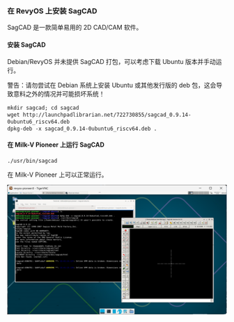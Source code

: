 ### 在 RevyOS 上安装 SagCAD

SagCAD 是一款简单易用的 2D CAD/CAM 软件。

#### 安装 SagCAD

Debian/RevyOS 并未提供 SagCAD 打包，可以考虑下载 Ubuntu 版本并手动运行。

警告：请勿尝试在 Debian 系统上安装 Ubuntu 或其他发行版的 deb 包，这会导致意料之外的情况并可能损坏系统！

```shell
mkdir sagcad; cd sagcad
wget http://launchpadlibrarian.net/722730855/sagcad_0.9.14-0ubuntu6_riscv64.deb
dpkg-deb -x sagcad_0.9.14-0ubuntu6_riscv64.deb .
```

#### 在 Milk-V Pioneer 上运行 SagCAD

```shell
./usr/bin/sagcad
```

在 Milk-V Pioneer 上可以正常运行。

![](image/2025-09-11-15-48-43.png)